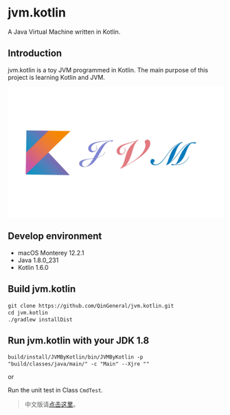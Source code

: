 # jvm.kotlin

A Java Virtual Machine written in Kotlin.

## Introduction

jvm.kotlin is a toy JVM programmed in Kotlin. The main purpose of this project is learning Kotlin and JVM.

![logo](logo.jpg)

## Develop environment

- macOS Monterey 12.2.1
- Java 1.8.0_231
- Kotlin 1.6.0

## Build jvm.kotlin

```shell
git clone https://github.com/QinGeneral/jvm.kotlin.git
cd jvm.kotlin
./gradlew installDist
```

## Run jvm.kotlin with your JDK 1.8

```shell
build/install/JVMByKotlin/bin/JVMByKotlin -p "build/classes/java/main/" -c "Main" --Xjre ""
```

or

Run the unit test in Class `CmdTest`.

> 中文版请[点击这里](README_CN.md)。